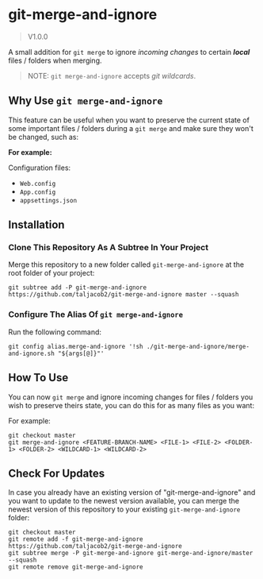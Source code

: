 # git-merge-and-ignore

> V1.0.0

A small addition for `git merge` to ignore *incoming changes* to certain ***local*** files / folders when merging.

> NOTE: `git merge-and-ignore` accepts *git wildcards*.

## Why Use `git merge-and-ignore`

This feature can be useful when you want to preserve the current state of some important files / folders during a `git merge` and make sure they won't be changed, such as:

**For example:**

Configuration files:
- `Web.config`
- `App.config`
- `appsettings.json`

## Installation

### Clone This Repository As A Subtree In Your Project

Merge this repository to a new folder called `git-merge-and-ignore` at the root folder of your project:
```
git subtree add -P git-merge-and-ignore https://github.com/taljacob2/git-merge-and-ignore master --squash
```

### Configure The Alias Of `git merge-and-ignore`

Run the following command:
```
git config alias.merge-and-ignore '!sh ./git-merge-and-ignore/merge-and-ignore.sh "${args[@]}"'
```

## How To Use

You can now `git merge` and ignore incoming changes for files / folders you wish to preserve theirs state, you can do this for as many files as you want:

For example:
```
git checkout master
git merge-and-ignore <FEATURE-BRANCH-NAME> <FILE-1> <FILE-2> <FOLDER-1> <FOLDER-2> <WILDCARD-1> <WILDCARD-2>
```

## Check For Updates

In case you already have an existing version of "git-merge-and-ignore" and you want to update to the newest version available,
you can merge the newest version of this repository to your existing `git-merge-and-ignore` folder:
```
git checkout master
git remote add -f git-merge-and-ignore https://github.com/taljacob2/git-merge-and-ignore
git subtree merge -P git-merge-and-ignore git-merge-and-ignore/master --squash
git remote remove git-merge-and-ignore
```
